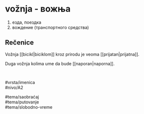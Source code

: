 # vožnja - вожња

1. езда, поездка  
2. вождение (транспортного средства)

## Rečenice

Vožnja [[bicikl|biciklom]] kroz prirodu je veoma [[prijatan|prijatna]].

Duga vožnja kolima ume da bude [[naporan|naporna]].

<br>

#vrsta/imenica  
#nivo/A2  

#tema/saobraćaj  
#tema/putovanje  
#tema/slobodno-vreme  
